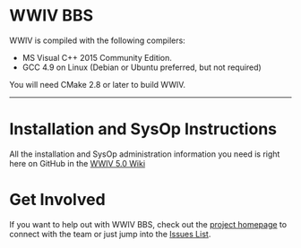 WWIV BBS
=========

WWIV is compiled with the following compilers:
  
- MS Visual C++ 2015 Community Edition.
- GCC 4.9 on Linux (Debian or Ubuntu preferred, but not required)

You will need CMake 2.8 or later to build WWIV.

***

Installation and SysOp Instructions
====================

All the installation and SysOp administration information you 
need is right here on GitHub in the [WWIV 5.0 Wiki](https://github.com/wwivbbs/wwiv/wiki)

Get Involved
====================

If you want to help out with WWIV BBS, check out the [project homepage](http://wwivbbs.github.io/) 
to connect with the team or just jump into the [Issues List](https://github.com/wwivbbs/wwiv/issues).